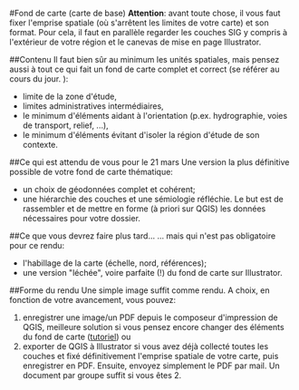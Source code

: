 #Fond de carte (carte de base)
**Attention**: avant toute chose, il vous faut fixer l'emprise spatiale (où s'arrêtent les limites de votre carte) et son format. Pour cela, il faut en parallèle regarder les couches SIG y compris à l'extérieur de votre région et le canevas de mise en page Illustrator.

##Contenu
Il faut bien sûr au minimum les unités spatiales, mais pensez aussi à tout ce qui fait un fond de carte complet et correct (se référer au cours du jour. ):
* limite de la zone d'étude,
* limites administratives intermédiaires,
* le minimum d'éléments aidant à l'orientation (p.ex. hydrographie, voies de transport, relief, ...),
* le minimum d'éléments évitant d'isoler la région d'étude de son contexte.

##Ce qui est attendu de vous pour le 21 mars
Une version la plus définitive possible de votre fond de carte thématique:
* un choix de géodonnées complet et cohérent;
* une hiérarchie des couches et une sémiologie réfléchie.
Le but est de rassembler et de mettre en forme (à priori sur QGIS) les données nécessaires pour votre dossier.

##Ce que vous devrez faire plus tard...
... mais qui n'est pas obligatoire pour ce rendu:
* l'habillage de la carte (échelle, nord, références);
* une version "léchée", voire parfaite (!) du fond de carte sur Illustrator.

##Forme du rendu
Une simple image suffit comme rendu. A choix, en fonction de votre avancement, vous pouvez:
1. enregistrer une image/un PDF depuis le composeur d'impression de QGIS, meilleure solution si vous pensez encore changer des éléments du fond de carte ([tutoriel](https://youtu.be/YsULlnNDufA)) ou
2. exporter de QGIS à Illustrator si vous avez déjà collecté toutes les couches et fixé définitivement l'emprise spatiale de votre carte, puis enregistrer en PDF.
Ensuite, envoyez simplement le PDF par mail. Un document par groupe suffit si vous êtes 2.


